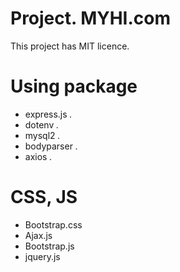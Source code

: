# Project. MYHI.com
This project has MIT licence.
# Using package
 - express.js *.*
 - dotenv *.*
 - mysql2 *.*
 - bodyparser *.*
 - axios *.*
# CSS, JS
   - Bootstrap.css
   - Ajax.js
   - Bootstrap.js
   - jquery.js


